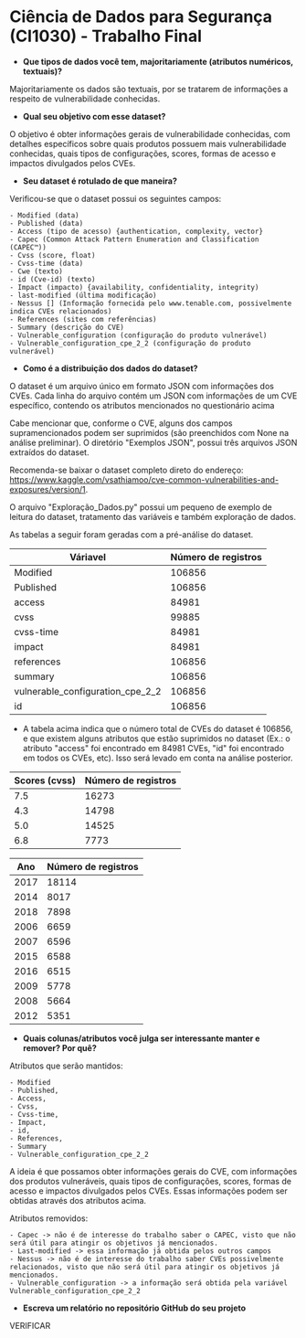 Ciência de Dados para Segurança (CI1030) - Trabalho Final
=================

- **Que tipos de dados você tem, majoritariamente (atributos numéricos, textuais)?**

Majoritariamente os dados são textuais, por se tratarem de informações a respeito de vulnerabilidade conhecidas.

- **Qual seu objetivo com esse dataset?**

O objetivo é obter informações gerais de vulnerabilidade conhecidas, com detalhes específicos sobre quais produtos possuem mais vulnerabilidade conhecidas, quais tipos de configurações, scores, 
formas de acesso e impactos divulgados pelos CVEs.  

- **Seu dataset é rotulado de que maneira?**

Verificou-se que o dataset possui os seguintes campos:

    - Modified (data)
    - Published (data)
    - Access (tipo de acesso) {authentication, complexity, vector}
    - Capec (Common Attack Pattern Enumeration and Classification (CAPEC™))
    - Cvss (score, float)
    - Cvss-time (data)
    - Cwe (texto)
    - id (Cve-id) (texto)
    - Impact (impacto) {availability, confidentiality, integrity)
    - last-modified (última modificação)
    - Nessus [] (Informação fornecida pelo www.tenable.com, possivelmente indica CVEs relacionados)
    - References (sites com referências)
    - Summary (descrição do CVE)
    - Vulnerable_configuration (configuração do produto vulnerável)
    - Vulnerable_configuration_cpe_2_2 (configuração do produto vulnerável)

- **Como é a distribuição dos dados do dataset?**

O dataset é um arquivo único em formato JSON com informações dos CVEs. Cada linha do arquivo contém um JSON com informações de um CVE específico, contendo os atributos mencionados no questionário acima

Cabe mencionar que, conforme o CVE, alguns dos campos supramencionados podem ser suprimidos (são preenchidos com None na análise preliminar). O diretório "Exemplos JSON", possui três arquivos JSON extraídos do dataset.

Recomenda-se baixar o dataset completo direto do endereço: https://www.kaggle.com/vsathiamoo/cve-common-vulnerabilities-and-exposures/version/1.

O arquivo "Exploração_Dados.py" possui um pequeno de exemplo de leitura do dataset, tratamento das variáveis e também exploração de dados.

As tabelas a seguir foram geradas com a pré-análise do dataset. 

| Váriavel | Número de registros |
| --- | --- |
| Modified | 106856 |
| Published | 106856 |
| access | 84981 |
| cvss | 99885 |
| cvss-time | 84981 |
| impact | 84981 |
| references | 106856 |
| summary |  106856 |
| vulnerable_configuration_cpe_2_2 | 106856
| id | 106856 |

- A tabela acima indica que o número total de CVEs do dataset é 106856, e que existem alguns atributos que estão suprimidos no dataset (Ex.: o atributo "access" foi encontrado em 84981 CVEs, "id" foi encontrado em todos os CVEs, etc). Isso será levado em conta na análise posterior.

| Scores (cvss) | Número de registros |
| --- | --- |
| 7.5 | 16273 |
| 4.3 | 14798 |
| 5.0 | 14525 |
| 6.8 | 7773 |

| Ano | Número de registros |
| --- | --- |
| 2017 | 18114 |
| 2014 | 8017 |
| 2018 | 7898 |
| 2006 | 6659 |
| 2007 | 6596 |
| 2015 | 6588 |
| 2016 | 6515 |
| 2009 | 5778 |
| 2008 | 5664 |
| 2012 | 5351 |


- **Quais colunas/atributos você julga ser interessante manter e remover? Por quê?**

Atributos que serão mantidos: 

    - Modified
    - Published, 
    - Access, 
    - Cvss, 
    - Cvss-time, 
    - Impact, 
	- id,
    - References, 
    - Summary
    - Vulnerable_configuration_cpe_2_2

A ideia é que possamos obter informações gerais do CVE, com informações dos produtos vulneráveis, quais tipos de configurações, scores, 
formas de acesso e impactos divulgados pelos CVEs. Essas informações podem ser obtidas através dos atributos acima.

Atributos removidos:

    - Capec -> não é de interesse do trabalho saber o CAPEC, visto que não será útil para atingir os objetivos já mencionados.
    - Last-modified -> essa informação já obtida pelos outros campos
    - Nessus -> não é de interesse do trabalho saber CVEs possivelmente relacionados, visto que não será útil para atingir os objetivos já mencionados.
    - Vulnerable_configuration -> a informação será obtida pela variável Vulnerable_configuration_cpe_2_2


- **Escreva um relatório no repositório GitHub do seu projeto**

VERIFICAR
